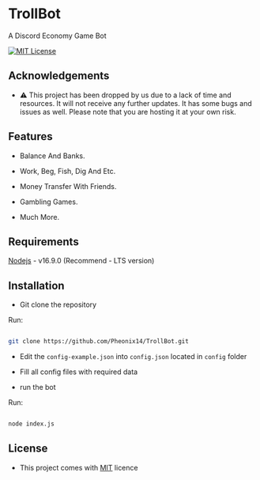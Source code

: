 # TrollBot

A Discord Economy Game Bot

[![MIT License](https://img.shields.io/badge/License-MIT-green.svg)](https://choosealicense.com/licenses/mit/)

## Acknowledgements

 - ⚠️ This project has been dropped by us due to a lack of time and resources. It will not receive any further updates. It has some bugs and issues as well. Please note that you are hosting it at your own risk.

## Features

- Balance And Banks.

- Work, Beg, Fish, Dig And Etc.

- Money Transfer With Friends.

- Gambling Games.

- Much More.

## Requirements

[Nodejs](https://nodejs.org/en/) -  v16.9.0 (Recommend - LTS version)

## Installation

- Git clone the repository

Run:

```sh

git clone https://github.com/Pheonix14/TrollBot.git

```

- Edit the `config-example.json` into `config.json` located in `config` folder

- Fill all config files with required data

- run the bot

Run:

```sh

node index.js

```

## License

- This project comes with [MIT](https://choosealicense.com/licenses/mit/) licence
